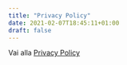 ```yaml
---
title: "Privacy Policy"
date: 2021-02-07T18:45:11+01:00
draft: false
---
```


Vai alla [Privacy Policy](https://www.iubenda.com/privacy-policy/29582500/full-legal)
